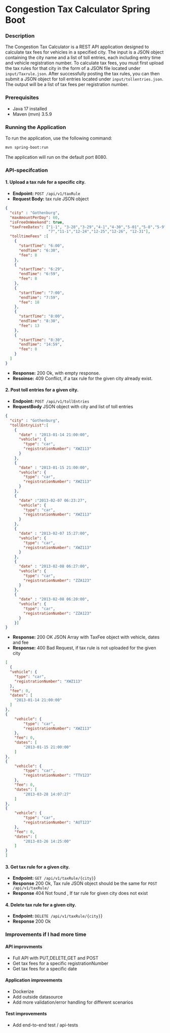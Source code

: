 # Congestion Tax Calculator Spring Boot

### Description
The Congestion Tax Calculator is a REST API application designed to calculate tax fees for vehicles in a specified city. The input is a JSON object containing the city name and a list of toll entries, each including entry time and vehicle registration number. To calculate tax fees, you must first upload the tax rules for that city in the form of a JSON file located under `input/Taxrule.json`. After successfully posting the tax rules, you can then submit a JSON object for toll entries located under 
`input/tollentries.json`. The output will be a list of tax fees per registration number.

### Prerequisites

- Java 17 installed
- Maven (mvn) 3.5.9

### Running the Application
 
To run the application, use the following command:

```bash
mvn spring-boot:run
```

The application will run on the default port 8080.


### API-specifcation 

#### 1. Upload a tax rule for a specific city.

- **Endpoint:** `POST /api/v1/taxRule`
- **Request Body:**  tax rule JSON object
```json
{
  "city" : "Gothenburg",
  "maxAmountPerDay": 60,
  "isFreeOnWeekend": true,
  "taxFreeDates": ["1-1", "3-28","3-29","4-1","4-30","5-01","5-8","5-9","6-5","6-6","6-21",
                   "7","11-1","12-24","12-25","12-26", "12-31"],
  "tolltimeFees" :[
    {
      "startTime": "6:00",
      "endTime": "6:30",
      "fee": 8
    },
    {
      "startTime": "6:29",
      "endTime": "6:59",
      "fee": 8
    },
    {
      "startTime": "7:00",
      "endTime": "7:59",
      "fee": 18
    },
    {
      "startTime": "8:00",
      "endTime": "8:30",
      "fee": 13
    },
    {
      "startTime": "8:30",
      "endTime": "14:59",
      "fee": 8
    }
  ]
}
```
- **Response:** 200 Ok, with empty response. 
- **Resoinse:** 409 Conflict, if a tax rule for the given city already exist.



#### 2. Post toll entries for a given city.

- **Endpoint:** `POST /api/v1/tollEntries`
- **RequestBody**  JSON object with city and list of toll entries

```json
{
  "city" : "Gothenburg",
  "tollEntryList":[
    {
      "date" : "2013-01-14 21:00:00",
      "vehicle": {
        "type": "car",
        "registrationNumber": "XWZ113"
      }
    },
    {
      "date" : "2013-01-15 21:00:00",
      "vehicle": {
        "type": "car",
        "registrationNumber": "XWZ113"
      }
    },
    {
      "date" :"2013-02-07 06:23:27",
      "vehicle": {
        "type": "car",
        "registrationNumber": "XWZ113"
      }
    },
    {
      "date" : "2013-02-07 15:27:00",
      "vehicle": {
        "type": "car",
        "registrationNumber": "XWZ113"
      }
    },
    {
      "date" : "2013-02-08 06:27:00",
      "vehicle": {
        "type": "car",
        "registrationNumber": "ZZA123"
      }
    },
    {
      "date" : "2013-02-08 06:20:00",
      "vehicle": {
        "type": "car",
        "registrationNumber": "ZZA123"
      }
    }]
}
```
- **Response:**  200 OK  JSON Array with TaxFee object with vehicle, dates and fee
- **Response:** 400 Bad Request, if tax rule is not uploaded for the given city

```json
[
  {
  "vehicle": {
    "type": "car",
    "registrationNumber": "XWZ113"
  },
  "fee": 0,
  "dates": [
    "2013-01-14 21:00:00"
  ]
},
{
    "vehicle": {
        "type": "car",
        "registrationNumber": "XWZ113"
    },
    "fee": 0,
    "dates": [
        "2013-01-15 21:00:00"
    ]
},
{
    "vehicle": {
        "type": "car",
        "registrationNumber": "TTV123"
    },
    "fee": 0,
    "dates": [
        "2013-03-28 14:07:27"
    ]
},
{
    "vehicle": {
        "type": "car",
        "registrationNumber": "AUT123"
    },
    "fee": 0,
    "dates": [
        "2013-03-26 14:25:00"
    ]
}
]

```
#### 3. Get tax rule for a given city.

- **Endpoint:** `GET /api/v1/taxRule/{city}`}
- **Response** 200 Ok, Tax rule JSON object should be the same  for `POST /api/v1/taxRule/`
- **Response** 404 Not found , If tar rule for given city does not exist



#### 4. Delete tax rule for a given city.

- **Endpoint:** `DELETE /api/v1/taxRule/{city}`}
- **Response** 200 Ok






### Improvements if I had more time 
#### API improvments
- Full API with PUT,DELETE,GET and POST 
- Get tax fees for a specific registrationNumber 
- Get tax fees for a specific date

#### Application improvements 
- Dockerize 
- Add outside datasource 
- Add more validation/error handling for different scenarios 

#### Test improvements    
- Add end-to-end test / api-tests






 
